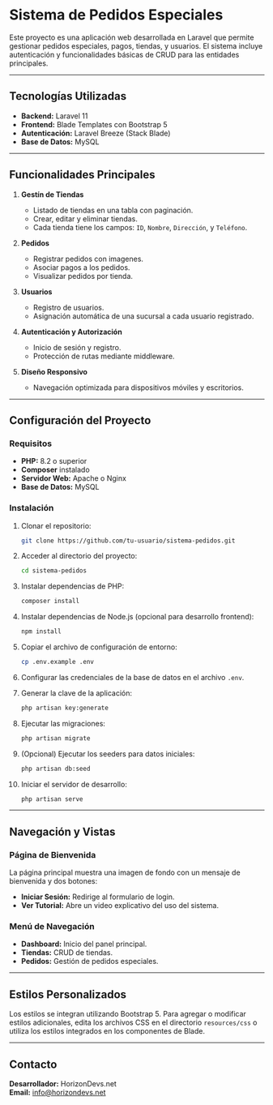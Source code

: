# Sistema de Pedidos Especiales

Este proyecto es una aplicación web desarrollada en Laravel que permite gestionar pedidos especiales, pagos, tiendas, y usuarios. El sistema incluye autenticación y funcionalidades básicas de CRUD para las entidades principales.

---

## Tecnologías Utilizadas

- **Backend:** Laravel 11
- **Frontend:** Blade Templates con Bootstrap 5
- **Autenticación:** Laravel Breeze (Stack Blade)
- **Base de Datos:** MySQL

---

## Funcionalidades Principales

1. **Gestín de Tiendas**
   - Listado de tiendas en una tabla con paginación.
   - Crear, editar y eliminar tiendas.
   - Cada tienda tiene los campos: `ID`, `Nombre`, `Dirección`, y `Teléfono`.

2. **Pedidos**
   - Registrar pedidos con imagenes.
   - Asociar pagos a los pedidos.
   - Visualizar pedidos por tienda.

3. **Usuarios**
   - Registro de usuarios.
   - Asignación automática de una sucursal a cada usuario registrado.

4. **Autenticación y Autorización**
   - Inicio de sesión y registro.
   - Protección de rutas mediante middleware.

5. **Diseño Responsivo**
   - Navegación optimizada para dispositivos móviles y escritorios.

---

## Configuración del Proyecto

### Requisitos

- **PHP:** 8.2 o superior
- **Composer** instalado
- **Servidor Web:** Apache o Nginx
- **Base de Datos:** MySQL

### Instalación

1. Clonar el repositorio:
   ```bash
   git clone https://github.com/tu-usuario/sistema-pedidos.git
   ```

2. Acceder al directorio del proyecto:
   ```bash
   cd sistema-pedidos
   ```

3. Instalar dependencias de PHP:
   ```bash
   composer install
   ```

4. Instalar dependencias de Node.js (opcional para desarrollo frontend):
   ```bash
   npm install
   ```

5. Copiar el archivo de configuración de entorno:
   ```bash
   cp .env.example .env
   ```

6. Configurar las credenciales de la base de datos en el archivo `.env`.

7. Generar la clave de la aplicación:
   ```bash
   php artisan key:generate
   ```

8. Ejecutar las migraciones:
   ```bash
   php artisan migrate
   ```

9. (Opcional) Ejecutar los seeders para datos iniciales:
   ```bash
   php artisan db:seed
   ```

10. Iniciar el servidor de desarrollo:
    ```bash
    php artisan serve
    ```

---

## Navegación y Vistas

### Página de Bienvenida
La página principal muestra una imagen de fondo con un mensaje de bienvenida y dos botones:
- **Iniciar Sesión:** Redirige al formulario de login.
- **Ver Tutorial:** Abre un video explicativo del uso del sistema.

### Menú de Navegación
- **Dashboard:** Inicio del panel principal.
- **Tiendas:** CRUD de tiendas.
- **Pedidos:** Gestión de pedidos especiales.

---

## Estilos Personalizados

Los estilos se integran utilizando Bootstrap 5. Para agregar o modificar estilos adicionales, edita los archivos CSS en el directorio `resources/css` o utiliza los estilos integrados en los componentes de Blade.

---

## Contacto

**Desarrollador:** HorizonDevs.net  
**Email:** [info@horizondevs.net](mailto:info@horizondevs.net)

